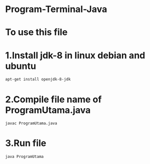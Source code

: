 ﻿# Program-Terminal-Java

# To use this file 
# 1.Install jdk-8 in linux debian and ubuntu
    apt-get install openjdk-8-jdk
# 2.Compile file name of ProgramUtama.java
    javac ProgramUtama.java
# 3.Run file
    java ProgramUtama
  
